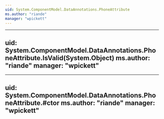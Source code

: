 ```yaml
---
uid: System.ComponentModel.DataAnnotations.PhoneAttribute
ms.author: "riande"
manager: "wpickett"
---
```


---
uid: System.ComponentModel.DataAnnotations.PhoneAttribute.IsValid(System.Object)
ms.author: "riande"
manager: "wpickett"
---

---
uid: System.ComponentModel.DataAnnotations.PhoneAttribute.#ctor
ms.author: "riande"
manager: "wpickett"
---
